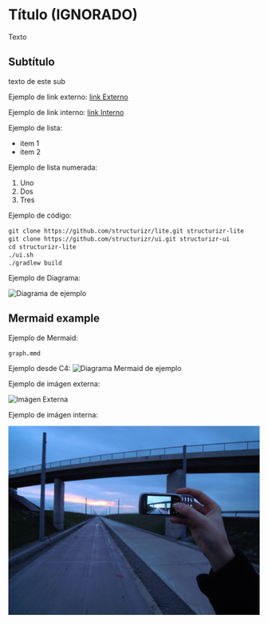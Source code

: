 # T&iacute;tulo (IGNORADO)

Texto

## Subtítulo

texto de este sub

Ejemplo de link externo: [link Externo](https://docs.structurizr.com/lite)

Ejemplo de link interno: [link Interno](#subtítulo)

Ejemplo de lista:

- item 1
- item 2

Ejemplo de lista numerada:

1. Uno
2. Dos
3. Tres

Ejemplo de código:

```
git clone https://github.com/structurizr/lite.git structurizr-lite
git clone https://github.com/structurizr/ui.git structurizr-ui
cd structurizr-lite
./ui.sh
./gradlew build
```

Ejemplo de Diagrama:

![Diagrama de ejemplo](embed:Cloud)

## Mermaid example

Ejemplo de Mermaid:

```mermaid
graph.mmd
```

Ejemplo desde C4:
![Diagrama Mermaid de ejemplo](embed:Mermaid)

Ejemplo de imágen externa:

![Imágen Externa](https://upload.wikimedia.org/wikipedia/commons/thumb/7/72/ER_Diagram_MMORPG.png/673px-ER_Diagram_MMORPG.png)

Ejemplo de imágen interna:

![Imágen Interna](images/photo.png)
